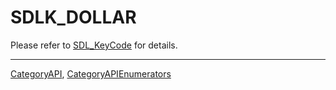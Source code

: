 # SDLK_DOLLAR

Please refer to [SDL_KeyCode](SDL_KeyCode) for details.

----
[CategoryAPI](CategoryAPI), [CategoryAPIEnumerators](CategoryAPIEnumerators)

